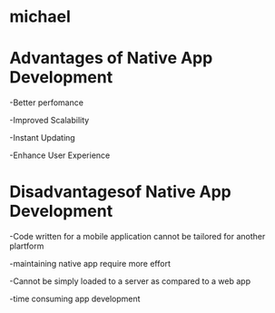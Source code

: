 # michael
# Advantages of Native App Development
-Better perfomance

-Improved Scalability

-Instant Updating

-Enhance User Experience
# Disadvantagesof Native App Development
-Code written for a mobile application cannot be tailored for another plartform

-maintaining native app require more effort

-Cannot be simply loaded to a server as compared to a web app

-time consuming app development 
